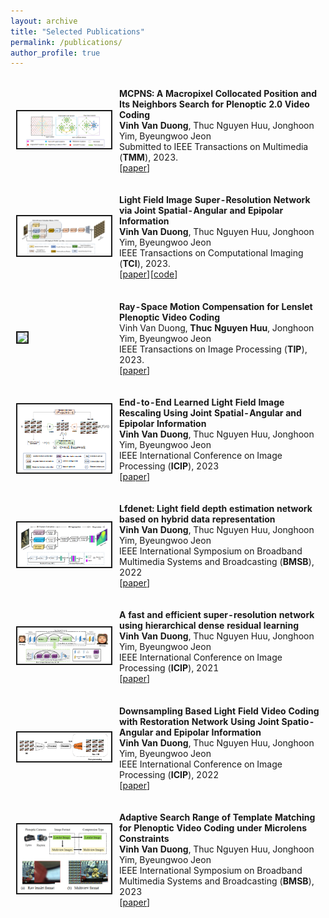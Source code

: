 ```yaml
---
layout: archive
title: "Selected Publications"
permalink: /publications/
author_profile: true
---
```

<!-- <html xmlns="http://www.w3.org/1999/xhtml" lang="en" xml:lang="en"> -->
<!-- 
<head>
	<meta http-equiv="content-type" content="text/html; charset=utf-8" />
	<meta name="description" content="Your description goes here" />
	<meta name="keywords" content="your,keywords,goes,here" />
	<meta name="author" content="Your Name" />
	<link rel="stylesheet" type="text/css" href="https://fuy34.github.io/1024px.css" title="1024px" media="screen,projection" />
	<title>Zihan Zhou's Homepage</title>
</head>
 #border="0" width="850" cellspacing="1" bordercolor="#ffffff"
 -->
<!-- <h2>Selected Publications</h2> -->

<table style="border: 1px solid transparent">
  <tr style="border: 1px solid transparent">
			<td style="border: 1px solid transparent" height="112" width='150' align="left"><img border="2" src="https://github.com/Vinh-Duong/duongvinh.github.io/blob/master/images/MCPNS_fastME.png" width="150"></td>
			<td height="112" style="border: 1px solid transparent">
			  <p style="text-indent: 0em">
				<b>MCPNS: A Macropixel Collocated Position and Its Neighbors Search for Plenoptic 2.0 Video Coding</b><br>
				<b>Vinh Van Duong</b>, Thuc Nguyen Huu, Jonghoon Yim, Byeungwoo Jeon <br>
				Submitted to IEEE Transactions on Multimedia (<b>TMM</b>), 2023.<br>
				[<a href="https://arxiv.org/abs/2310.08006">paper</a>]
			  </p>
		  </td>
		</tr>
		<tr style="border: 1px solid transparent">
			<td style="border: 1px solid transparent" height="112" width='150' align="left"><img border="2" src="https://github.com/Vinh-Duong/duongvinh.github.io/blob/master/images/HLFSR.png" width="150"></td>
			<td height="112" style="border: 1px solid transparent">
			  <p style="text-indent: 0em">
				<b>Light Field Image Super-Resolution Network via Joint Spatial-Angular and Epipolar Information</b><br>
				<b>Vinh Van Duong</b>, Thuc Nguyen Huu, Jonghoon Yim, Byeungwoo Jeon <br>
				IEEE Transactions on Computational Imaging (<b>TCI</b>), 2023.<br>
				[<a href="https://ieeexplore.ieee.org/abstract/document/10081009">paper</a>][<a href="https://github.com/duongvinh/HLFSR-SSR">code</a>]
			  </p>
		  </td>
		</tr>
		<tr style="border: 1px solid transparent">
			<td style="border: 1px solid transparent" height="112" width='150' align="left"><img border="2" src="https://github.com/Vinh-Duong/duongvinh.github.io/blob/master/images/TIP.PNG" width="150"></td>
			<td height="112" style="border: 1px solid transparent">
			  <p style="text-indent: 0em">
				<b>Ray-Space Motion Compensation for Lenslet Plenoptic Video Coding</b><br>
				Vinh Van Duong, <b>Thuc Nguyen Huu</b>, Jonghoon Yim, Byeungwoo Jeon <br>
				IEEE Transactions on Image Processing (<b>TIP</b>), 2023.<br>
				[<a href="https://ieeexplore.ieee.org/abstract/document/10044591">paper</a>]
			  </p>
		  </td>
		</tr>
		<tr style="border: 1px solid transparent">
			  <td style="border: 1px solid transparent" height="112" width='150' align="left"><img border="2" src="https://github.com/Vinh-Duong/duongvinh.github.io/blob/master/images/ICIP_2023.png" width="150"></td>
			  <td height="112" style="border: 1px solid transparent">
				<p style="text-indent: 0em">
				<b>End-to-End Learned Light Field Image Rescaling Using Joint Spatial-Angular and Epipolar Information</b> <br>
				<b>Vinh Van Duong</b>, Thuc Nguyen Huu, Jonghoon Yim, Byeungwoo Jeon <br>
				IEEE International Conference on Image Processing (<b>ICIP</b>), 2023<br>
				[<a href="https://ieeexplore.ieee.org/abstract/document/10222394/">paper</a>]
				</p>
			</td>
		</tr>
		<tr style="border: 1px solid transparent">
			  <td style="border: 1px solid transparent" height="112" width='150' align="left"><img border="2" src="https://github.com/Vinh-Duong/duongvinh.github.io/blob/master/images/bmsb_2022.PNG" width="150"></td>
			  <td height="112" style="border: 1px solid transparent">
				<p style="text-indent: 0em">
				<b>Lfdenet: Light field depth estimation network based on hybrid data representation</b> <br>
				 <b>Vinh Van Duong</b>, Thuc Nguyen Huu, Jonghoon Yim, Byeungwoo Jeon <br>
				IEEE International Symposium on Broadband Multimedia Systems and Broadcasting (<b>BMSB</b>), 2022<br>
				[<a href="https://ieeexplore.ieee.org/abstract/document/9828626">paper</a>]
				</p>
			</td>
		</tr>
		<tr style="border: 1px solid transparent">
			  <td style="border: 1px solid transparent" height="112" width='150' align="left"><img border="2" src="https://github.com/Vinh-Duong/duongvinh.github.io/blob/master/images/ICIP_2021.PNG" width="150"></td>
			  <td height="112" style="border: 1px solid transparent">
				<p style="text-indent: 0em">
				<b>A fast and efficient super-resolution network using hierarchical dense residual learning</b> <br>
				 <b>Vinh Van Duong</b>, Thuc Nguyen Huu, Jonghoon Yim, Byeungwoo Jeon <br>
				IEEE International Conference on Image Processing (<b>ICIP</b>), 2021<br>
				[<a href="https://ieeexplore.ieee.org/abstract/document/9506786/">paper</a>]
				</p>
			</td>
		</tr>
		<tr style="border: 1px solid transparent">
			  <td style="border: 1px solid transparent" height="112" width='150' align="left"><img border="2" src="https://github.com/Vinh-Duong/duongvinh.github.io/blob/master/images/ICIP_2022.PNG" width="150"></td>
			  <td height="112" style="border: 1px solid transparent">
				<p style="text-indent: 0em">
				<b>Downsampling Based Light Field Video Coding with Restoration Network Using Joint Spatio-Angular and Epipolar Information</b> <br>
				<b>Vinh Van Duong</b>, Thuc Nguyen Huu, Jonghoon Yim, Byeungwoo Jeon <br>
				IEEE International Conference on Image Processing (<b>ICIP</b>), 2022<br>
				[<a href="https://ieeexplore.ieee.org/abstract/document/9897948/">paper</a>]
				</p>
			</td>
		</tr>
		<tr style="border: 1px solid transparent">
			  <td style="border: 1px solid transparent" height="112" width='150' align="left"><img border="2" src="https://github.com/Vinh-Duong/duongvinh.github.io/blob/master/images/bmsb_2023-2.png" width="150"></td>
			  <td height="112" style="border: 1px solid transparent">
				<p style="text-indent: 0em">
				<b>Adaptive Search Range of Template Matching for Plenoptic Video Coding under Microlens Constraints</b> <br>
				 <b>Vinh Van Duong</b>, Thuc Nguyen Huu, Jonghoon Yim, Byeungwoo Jeon <br>
				IEEE International Symposium on Broadband Multimedia Systems and Broadcasting (<b>BMSB</b>), 2023<br>
					[<a href="https://ieeexplore.ieee.org/abstract/document/10211226/">paper</a>]
				</p>
			</td>
		</tr>
</table>


